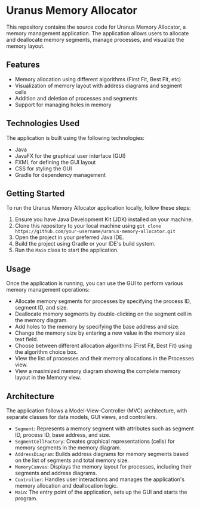 # Uranus Memory Allocator

This repository contains the source code for Uranus Memory Allocator, a memory management application. The application allows users to allocate and deallocate memory segments, manage processes, and visualize the memory layout.

## Features

- Memory allocation using different algorithms (First Fit, Best Fit, etc)
- Visualization of memory layout with address diagrams and segment cells
- Addition and deletion of processes and segments
- Support for managing holes in memory

## Technologies Used

The application is built using the following technologies:

- Java
- JavaFX for the graphical user interface (GUI)
- FXML for defining the GUI layout
- CSS for styling the GUI
- Gradle for dependency management

## Getting Started

To run the Uranus Memory Allocator application locally, follow these steps:

1. Ensure you have Java Development Kit (JDK) installed on your machine.
2. Clone this repository to your local machine using `git clone https://github.com/your-username/uranus-memory-allocator.git`
3. Open the project in your preferred Java IDE.
4. Build the project using Gradle or your IDE's build system.
5. Run the `Main` class to start the application.

## Usage

Once the application is running, you can use the GUI to perform various memory management operations:

- Allocate memory segments for processes by specifying the process ID, segment ID, and size.
- Deallocate memory segments by double-clicking on the segment cell in the memory diagram.
- Add holes to the memory by specifying the base address and size.
- Change the memory size by entering a new value in the memory size text field.
- Choose between different allocation algorithms (First Fit, Best Fit) using the algorithm choice box.
- View the list of processes and their memory allocations in the Processes view.
- View a maximized memory diagram showing the complete memory layout in the Memory view.

## Architecture

The application follows a Model-View-Controller (MVC) architecture, with separate classes for data models, GUI views, and controllers.

- `Segment`: Represents a memory segment with attributes such as segment ID, process ID, base address, and size.
- `SegmentCellFactory`: Creates graphical representations (cells) for memory segments in the memory diagram.
- `AddressDiagram`: Builds address diagrams for memory segments based on the list of segments and total memory size.
- `MemoryCanvas`: Displays the memory layout for processes, including their segments and address diagrams.
- `Controller`: Handles user interactions and manages the application's memory allocation and deallocation logic.
- `Main`: The entry point of the application, sets up the GUI and starts the program.

